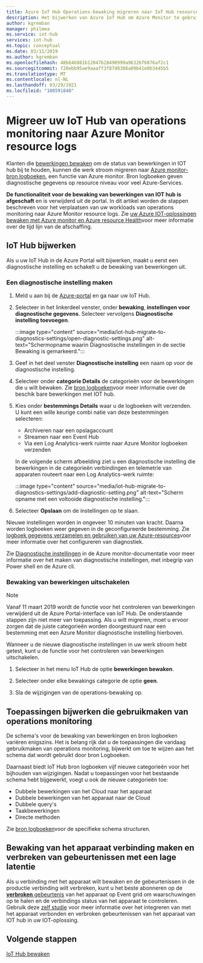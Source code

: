 ```yaml
---
title: Azure IoT Hub Operations-bewaking migreren naar IoT Hub resource Logboeken in Azure Monitor | Microsoft Docs
description: Het bijwerken van Azure IoT Hub om Azure Monitor te gebruiken in plaats van bewaking van bewerkingen om de status van de bewerkingen op uw IoT-hub in realtime te controleren.
author: kgremban
manager: philmea
ms.service: iot-hub
services: iot-hub
ms.topic: conceptual
ms.date: 03/11/2019
ms.author: kgremban
ms.openlocfilehash: 48b646881b12047b28490999a96326f6076af2c1
ms.sourcegitcommit: f28ebb95ae9aaaff3f87d8388a09b41e0b3445b5
ms.translationtype: MT
ms.contentlocale: nl-NL
ms.lasthandoff: 03/29/2021
ms.locfileid: "100591840"
---
```

# <a name="migrate-your-iot-hub-from-operations-monitoring-to-azure-monitor-resource-logs"></a>Migreer uw IoT Hub van operations monitoring naar Azure Monitor resource logs

Klanten die [bewerkingen bewaken](iot-hub-operations-monitoring.md) om de status van bewerkingen in IOT hub bij te houden, kunnen die werk stroom migreren naar [Azure monitor-bron logboeken](../azure-monitor/essentials/platform-logs-overview.md), een functie van Azure monitor. Bron logboeken geven diagnostische gegevens op resource niveau voor veel Azure-Services.

**De functionaliteit voor de bewaking van bewerkingen van IOT hub is afgeschaft** en is verwijderd uit de portal. In dit artikel worden de stappen beschreven voor het verplaatsen van uw workloads van operations monitoring naar Azure Monitor resource logs. Zie [uw Azure IOT-oplossingen bewaken met Azure monitor en Azure resource Health](https://azure.microsoft.com/blog/monitor-your-azure-iot-solutions-with-azure-monitor-and-azure-resource-health/)voor meer informatie over de tijd lijn van de afschaffing.

## <a name="update-iot-hub"></a>IoT Hub bijwerken

Als u uw IoT Hub in de Azure Portal wilt bijwerken, maakt u eerst een diagnostische instelling en schakelt u de bewaking van bewerkingen uit.  

### <a name="create-a--diagnostic-setting"></a>Een diagnostische instelling maken

1. Meld u aan bij de [Azure-portal](https://portal.azure.com) en ga naar uw IoT Hub.

1. Selecteer in het linkerdeel venster, onder **bewaking**, **instellingen voor diagnostische gegevens**. Selecteer vervolgens **Diagnostische instelling toevoegen**.

   :::image type="content" source="media/iot-hub-migrate-to-diagnostics-settings/open-diagnostic-settings.png" alt-text="Schermopname waarin Diagnostische instellingen in de sectie Bewaking is gemarkeerd.":::

1. Geef in het deel venster **Diagnostische instelling** een naam op voor de diagnostische instelling.

1. Selecteer onder **categorie Details** de categorieën voor de bewerkingen die u wilt bewaken. Zie [bron logboeken](monitor-iot-hub-reference.md#resource-logs)voor meer informatie over de beschik bare bewerkingen met IOT hub.

1. Kies onder **bestemmings Details** waar u de logboeken wilt verzenden. U kunt een wille keurige combi natie van deze bestemmingen selecteren:

   * Archiveren naar een opslagaccount
   * Streamen naar een Event Hub
   * Via een Log Analytics-werk ruimte naar Azure Monitor logboeken verzenden

   In de volgende scherm afbeelding ziet u een diagnostische instelling die bewerkingen in de categorieën verbindingen en telemetrie van apparaten routeert naar een Log Analytics-werk ruimte:

   :::image type="content" source="media/iot-hub-migrate-to-diagnostics-settings/add-diagnostic-setting.png" alt-text="Scherm opname met een voltooide diagnostische instelling.":::

1. Selecteer **Opslaan** om de instellingen op te slaan.

Nieuwe instellingen worden in ongeveer 10 minuten van kracht. Daarna worden logboeken weer gegeven in de geconfigureerde bestemming. Zie [logboek gegevens verzamelen en gebruiken van uw Azure-resources](../azure-monitor/essentials/platform-logs-overview.md)voor meer informatie over het configureren van diagnostiek.

Zie [Diagnostische instellingen](../azure-monitor/essentials/diagnostic-settings.md) in de Azure monitor-documentatie voor meer informatie over het maken van diagnostische instellingen, met inbegrip van Power shell en de Azure cli.

### <a name="turn-off-operations-monitoring"></a>Bewaking van bewerkingen uitschakelen

> [!NOTE]
> Vanaf 11 maart 2019 wordt de functie voor het controleren van bewerkingen verwijderd uit de Azure Portal-interface van IoT Hub. De onderstaande stappen zijn niet meer van toepassing. Als u wilt migreren, moet u ervoor zorgen dat de juiste categorieën worden doorgestuurd naar een bestemming met een Azure Monitor diagnostische instelling hierboven.

Wanneer u de nieuwe diagnostische instellingen in uw werk stroom hebt getest, kunt u de functie voor het controleren van bewerkingen uitschakelen. 

1. Selecteer in het menu IoT Hub de optie **bewerkingen bewaken**.

2. Selecteer onder elke bewakings categorie de optie **geen**.

3. Sla de wijzigingen van de operations-bewaking op.

## <a name="update-applications-that-use-operations-monitoring"></a>Toepassingen bijwerken die gebruikmaken van operations monitoring

De schema's voor de bewaking van bewerkingen en bron logboeken variëren enigszins. Het is belang rijk dat u de toepassingen die vandaag gebruikmaken van operations monitoring, bijwerkt om toe te wijzen aan het schema dat wordt gebruikt door bron Logboeken.

Daarnaast biedt IoT Hub bron logboeken vijf nieuwe categorieën voor het bijhouden van wijzigingen. Nadat u toepassingen voor het bestaande schema hebt bijgewerkt, voegt u ook de nieuwe categorieën toe:

* Dubbele bewerkingen van het Cloud naar het apparaat
* Dubbele bewerkingen van het apparaat naar de Cloud
* Dubbele query's
* Taakbewerkingen
* Directe methoden

Zie [bron logboeken](monitor-iot-hub-reference.md#resource-logs)voor de specifieke schema structuren.

## <a name="monitoring-device-connect-and-disconnect-events-with-low-latency"></a>Bewaking van het apparaat verbinding maken en verbreken van gebeurtenissen met een lage latentie

Als u verbinding met het apparaat wilt bewaken en de gebeurtenissen in de productie verbinding wilt verbreken, kunt u het beste abonneren op de [ **verbroken** gebeurtenis](iot-hub-event-grid.md#event-types) van het apparaat op Event grid om waarschuwingen op te halen en de verbindings status van het apparaat te controleren. Gebruik deze [zelf studie](iot-hub-how-to-order-connection-state-events.md) voor meer informatie over het integreren van met het apparaat verbonden en verbroken gebeurtenissen van het apparaat van IOT hub in uw IOT-oplossing.

## <a name="next-steps"></a>Volgende stappen

[IoT Hub bewaken](monitor-iot-hub.md)